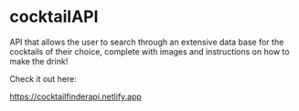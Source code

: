 # cocktailAPI
API that allows the user to search through an extensive data base for the cocktails of their choice, 
complete with images and instructions on how to make the drink!

Check it out here:

https://cocktailfinderapi.netlify.app
